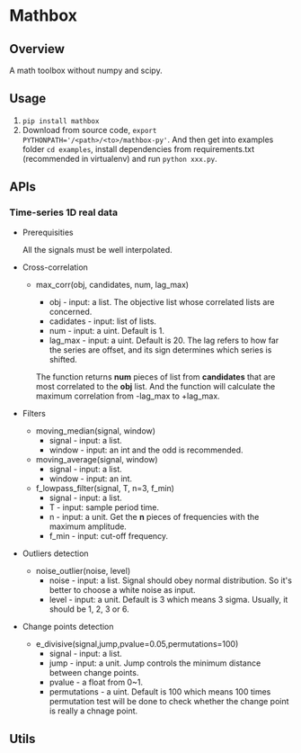 # Mathbox

## Overview

A math toolbox without numpy and scipy.

## Usage

1. `pip install mathbox`
2. Download from source code, `export PYTHONPATH='/<path>/<to>/mathbox-py'`. And then get into examples folder `cd examples`, install dependencies from requirements.txt (recommended in virtualenv) and run `python xxx.py`. 

## APIs

### Time-series 1D real data

* Prerequisities

    All the signals must be well interpolated.

* Cross-correlation
  * max_corr(obj, candidates, num, lag_max)
    * obj - input: a list. The objective list whose correlated lists are concerned.
    * cadidates - input: list of lists.
    * num - input: a uint. Default is 1.
    * lag_max - input: a uint. Default is 20. The lag refers to how far the series are offset, and its sign determines which series is shifted.

    The function returns **num** pieces of list from **candidates** that are most correlated to the **obj** list. And the function will calculate the maximum correlation from -lag_max to +lag_max.
* Filters
  * moving_median(signal, window)
    * signal - input: a list.
    * window - input: an int and the odd is recommended.
  * moving_average(signal, window)
    * signal - input: a list.
    * window - input: an int.
  * f_lowpass_filter(signal, T, n=3, f_min)
    * signal - input: a list.
    * T - input: sample period time.
    * n - input: a unit. Get the **n** pieces of frequencies with the maximum amplitude.
    * f_min - input: cut-off frequency.
* Outliers detection
  * noise_outlier(noise, level)
    * noise - input: a list. Signal should obey normal distribution. So it's better to choose a white noise as input.
    * level - input: a unit. Default is 3 which means 3 sigma. Usually, it should be 1, 2, 3 or 6.
* Change points detection
  * e_divisive(signal,jump,pvalue=0.05,permutations=100)
    * signal - input: a list.
    * jump - input: a unit. Jump controls the minimum distance between change points.
    * pvalue - a float from 0~1.
    * permutations - a uint. Default is 100 which means 100 times permutation test will be done to check whether the change point is really a chnage point.

## Utils